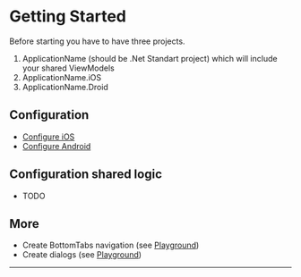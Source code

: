 # Getting Started

Before starting you have to have three projects.

1. ApplicationName (should be .Net Standart project) which will include your shared ViewModels
2. ApplicationName.iOS
3. ApplicationName.Droid

## Configuration

- [Configure iOS](configure-ios.md)
- [Configure Android](configure-android.md)

## Configuration shared logic

- TODO

## More

- Create BottomTabs navigation (see [Playground][playground])
- Create dialogs  (see [Playground][playground])

[playground]: https://github.com/Softeq/XToolkit.WhiteLabel/tree/master/samples/Playground

---
